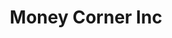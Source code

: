 ---
title: Money Corner Inc
slug: money-corner-inc
updated-on: '2024-05-30T13:44:31.749Z'
created-on: '2024-05-30T13:41:46.671Z'
published-on: '2024-05-30T13:54:32.469Z'
f_city-state-2:
- cms/city/charlotte-fl.md
- cms/city/lehigh-acres-fl.md
- cms/city/fort-myers-fl.md
- cms/city/cape-coral-fl.md
f_locations:
- cms/payday-loan/money-corner-inc-21207.md
- cms/payday-loan/money-corner-inc-21208.md
- cms/payday-loan/money-corner-inc-21209.md
- cms/payday-loan/money-corner-inc-21210.md
- cms/payday-loan/money-corner-inc-21211.md
f_states:
- cms/state/florida.md
layout: '[company].html'
tags: company
---